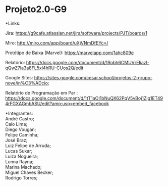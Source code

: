 # Projeto2.0-G9

*Links:  

Jira: https://g9cafe.atlassian.net/jira/software/projects/PJT/boards/1  

Miro: http://miro.com/app/board/uXjVNmDfEYc=/  

Protótipo de Baixa (Marvel): https://marvelapp.com/1ahc809e 

Relatório: https://docs.google.com/document/d/1Robh6CMUVrEIiazl-qQwZ7la3a8FL5xI4hRU-CUos2Q/edit  

Google Sites: https://sites.google.com/cesar.school/projetos-2-grupo-nove/in%C3%ADcio;

Relatório de Programação em Par : https://docs.google.com/document/d/1tT1aOI1bNuQX62PqV5vBoj1Zjg1ET494rFGXAGmbASU/edit?amp;usp=embed_facebook


*Integrantes:  
André Castro;  
Caio Lima;  
Diego Vougan;  
Felipe Caminha;  
José Braz;  
Luiz Felipe de Arruda;  
Lucas Sukar;  
Luiza Nogueira;  
Lunna Rayna;  
Marina Machado;  
Miguel Chaves Becker;  
Rodrigo Torres;
